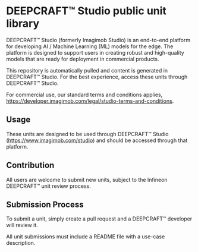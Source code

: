 # DEEPCRAFT™ Studio public unit library

DEEPCRAFT™ Studio (formerly Imagimob Studio) is an end-to-end platform for developing AI / Machine Learning (ML) models for the edge. The platform is designed to support users in creating robust and high-quality models that are ready for deployment in commercial products. 

This repository is automatically pulled and content is generated in DEEPCRAFT™ Studio. For the best experience, access these units through DEEPCRAFT™ Studio.

For commercial use, our standard terms and conditions applies, https://developer.imagimob.com/legal/studio-terms-and-conditions.

## Usage
These units are designed to be used through DEEPCRAFT™ Studio (https://www.imagimob.com/studio) and should be accessed through that platform.

## Contribution
All users are welcome to submit new units, subject to the Infineon DEEPCRAFT™ unit review process.

## Submission Process
To submit a unit, simply create a pull request and a DEEPCRAFT™ developer will review it.

All unit submissions must include a README file with a use-case description.
